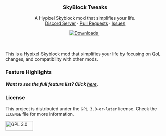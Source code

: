 <h3 align="center">SkyBlock Tweaks</h3>

  <p align="center">
    A Hypixel Skyblock mod that simplifies your life.
    <br />
    <a href="https://discord.gg/avrPG8dwam">Discord Server</a>
    ·
    <a href="https://github.com/MrFast-js/Skyblock-Tweaks/pulls">Pull Requests</a>
    ·
    <a href="https://github.com/MrFast-js/Skyblock-Tweaks/issues">Issues</a>
  </p>
</div>

<div align="center">
  <a href="https://github.com/MrFast-js/Skyblock-Tweaks/releases">
    <img src="https://img.shields.io/github/downloads/mrfast-js/skyblock-tweaks/total?label=Downloads&color=brightgreen&style=flat-square" alt="Downloads"> 
  </a>&nbsp;
</div>
<br><br>

This is a Hypixel Skyblock mod that simplifies your life by focusing on QoL changes, and compatibility with other mods.

### Feature Highlights

##### Want to see the full feature list? Click [here](FEATURE_LIST.md).

### License
This project is distributed under the `GPL 3.0-or-later` license. Check the `LICENSE` file for more information.

<a href="https://www.gnu.org/licenses/gpl-3.0.en.html">
  <img src="https://www.gnu.org/graphics/gplv3-88x31.png" alt="GPL 3.0" width="88" height="31">
</a>
